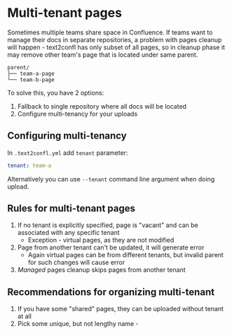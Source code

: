 # Multi-tenant pages

Sometimes multiple teams share space in Confluence. If teams want to manage their docs in separate repositories, a
problem with pages cleanup will happen - text2confl has only subset of all pages, so in cleanup phase it may remove
other team's page that is located under same parent.

```text {title="Example of mixed content under same parent"}
parent/
├── team-a-page
└── team-b-page
```

To solve this, you have 2 options:

1. Fallback to single repository where all docs will be located
2. Configure multi-tenancy for your uploads

## Configuring multi-tenancy

In `.text2confl.yml` add `tenant` parameter:

```yaml {title=".text2confl.yml}
tenant: team-a
```

Alternatively you can use `--tenant` command line argument when doing upload.

## Rules for multi-tenant pages

1. If no tenant is explicitly specified, page is "vacant" and can be associated with any specific tenant
    - Exception - virtual pages, as they are not modified
2. Page from another tenant can't be updated, it will generate error
    - Again virtual pages can be from different tenants, but invalid parent for such changes will cause error 
3. _Managed_ pages cleanup skips pages from another tenant

## Recommendations for organizing multi-tenant

1. If you have some "shared" pages, they can be uploaded without tenant at all
2. Pick some unique, but not lengthy name - 
